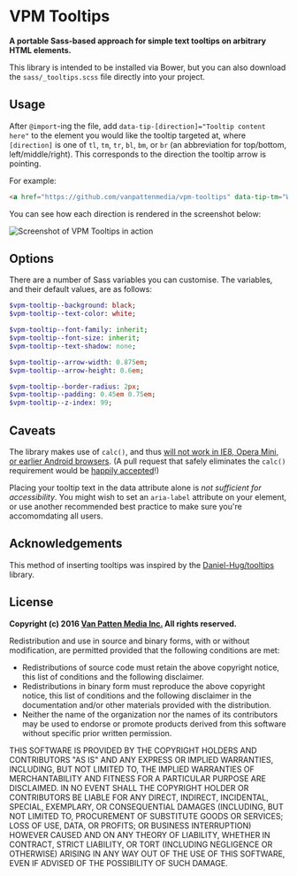 # VPM Tooltips

**A portable Sass-based approach for simple text tooltips on arbitrary HTML elements.**

This library is intended to be installed via Bower, but you can also download the `sass/_tooltips.scss` file directly into your project.

## Usage

After `@import`-ing the file, add `data-tip-[direction]="Tooltip content here"` to the element you would like the tooltip targeted at, where `[direction]` is one of `tl`, `tm`, `tr`, `bl`, `bm`, or `br` (an abbreviation for top/bottom, left/middle/right). This corresponds to the direction the tooltip arrow is pointing.

For example:

```html
<a href="https://github.com/vanpattenmedia/vpm-tooltips" data-tip-tm="What an awesome tooltip library!">VPM Tooltips</a>
```

You can see how each direction is rendered in the screenshot below:

![Screenshot of VPM Tooltips in action](https://raw.githubusercontent.com/vanpattenmedia/vpm-tooltips/gh-pages/screenshot.png)

## Options

There are a number of Sass variables you can customise. The variables, and their default values, are as follows:

```sass
$vpm-tooltip--background: black;
$vpm-tooltip--text-color: white;

$vpm-tooltip--font-family: inherit;
$vpm-tooltip--font-size: inherit;
$vpm-tooltip--text-shadow: none;

$vpm-tooltip--arrow-width: 0.875em;
$vpm-tooltip--arrow-height: 0.6em;

$vpm-tooltip--border-radius: 2px;
$vpm-tooltip--padding: 0.45em 0.75em;
$vpm-tooltip--z-index: 99;
```

## Caveats

The library makes use of `calc()`, and thus [will not work in IE8, Opera Mini, or earlier Android browsers](http://caniuse.com/calc). (A pull request that safely eliminates the `calc()` requirement would be [happily accepted](https://github.com/vanpattenmedia/vpm-tooltips/pulls)!)

Placing your tooltip text in the data attribute alone is _not sufficient for accessibility_. You might wish to set an `aria-label` attribute on your element, or use another recommended best practice to make sure you're accomomdating all users.

## Acknowledgements

This method of inserting tooltips was inspired by the [Daniel-Hug/tooltips](https://github.com/Daniel-Hug/tooltips) library.

## License

**Copyright (c) 2016 [Van Patten Media Inc.](https://www.vanpattenmedia.com/) All rights reserved.**

Redistribution and use in source and binary forms, with or without modification, are permitted provided that the following conditions are met:

*   Redistributions of source code must retain the above copyright notice, this list of conditions and the following disclaimer.
*   Redistributions in binary form must reproduce the above copyright notice, this list of conditions and the following disclaimer in the documentation and/or other materials provided with the distribution.
*   Neither the name of the organization nor the names of its contributors may be used to endorse or promote products derived from this software without specific prior written permission.

THIS SOFTWARE IS PROVIDED BY THE COPYRIGHT HOLDERS AND CONTRIBUTORS "AS IS" AND ANY EXPRESS OR IMPLIED WARRANTIES, INCLUDING, BUT NOT LIMITED TO, THE IMPLIED WARRANTIES OF MERCHANTABILITY AND FITNESS FOR A PARTICULAR PURPOSE ARE DISCLAIMED. IN NO EVENT SHALL THE COPYRIGHT HOLDER OR CONTRIBUTORS BE LIABLE FOR ANY DIRECT, INDIRECT, INCIDENTAL, SPECIAL, EXEMPLARY, OR CONSEQUENTIAL DAMAGES (INCLUDING, BUT NOT LIMITED TO, PROCUREMENT OF SUBSTITUTE GOODS OR SERVICES; LOSS OF USE, DATA, OR PROFITS; OR BUSINESS INTERRUPTION) HOWEVER CAUSED AND ON ANY THEORY OF LIABILITY, WHETHER IN CONTRACT, STRICT LIABILITY, OR TORT (INCLUDING NEGLIGENCE OR OTHERWISE) ARISING IN ANY WAY OUT OF THE USE OF THIS SOFTWARE, EVEN IF ADVISED OF THE POSSIBILITY OF SUCH DAMAGE.
